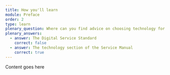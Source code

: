 ```yaml
---
title: How you'll learn
module: Preface
order: 2
type: learn
plenary_question: Where can you find advice on choosing technology for your service?
plenary_answers:
  - answer: The Digital Service Standard
    correct: false
  - answer: The technology section of the Service Manual
    correct: true
---
```


Content goes here
